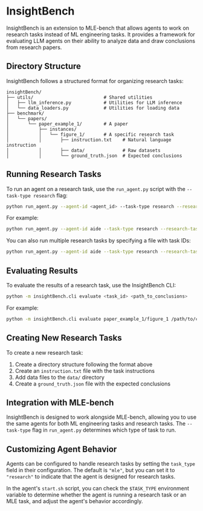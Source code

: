 # InsightBench

InsightBench is an extension to MLE-bench that allows agents to work on research tasks instead of ML engineering tasks. It provides a framework for evaluating LLM agents on their ability to analyze data and draw conclusions from research papers.

## Directory Structure

InsightBench follows a structured format for organizing research tasks:

```
insightBench/
├── utils/                          # Shared utilities
│   ├── llm_inference.py            # Utilities for LLM inference
│   └── data_loaders.py             # Utilities for loading data
├── benchmark/
│   └── papers/
│       └── paper_example_1/        # A paper
│           ├── instances/
│           │   └── figure_1/       # A specific research task
│           │       ├── instruction.txt    # Natural language instruction
│           │       ├── data/              # Raw datasets
│           │       └── ground_truth.json  # Expected conclusions
```

## Running Research Tasks

To run an agent on a research task, use the `run_agent.py` script with the `--task-type research` flag:

```bash
python run_agent.py --agent-id <agent_id> --task-type research --research-task-id <paper_id>/<instance_id>
```

For example:

```bash
python run_agent.py --agent-id aide --task-type research --research-task-id paper_example_1/figure_1
```

You can also run multiple research tasks by specifying a file with task IDs:

```bash
python run_agent.py --agent-id aide --task-type research --research-task-set <path_to_task_list>
```

## Evaluating Results

To evaluate the results of a research task, use the InsightBench CLI:

```bash
python -m insightBench.cli evaluate <task_id> <path_to_conclusions>
```

For example:

```bash
python -m insightBench.cli evaluate paper_example_1/figure_1 /path/to/conclusions.json
```

## Creating New Research Tasks

To create a new research task:

1. Create a directory structure following the format above
2. Create an `instruction.txt` file with the task instructions
3. Add data files to the `data/` directory
4. Create a `ground_truth.json` file with the expected conclusions

## Integration with MLE-bench

InsightBench is designed to work alongside MLE-bench, allowing you to use the same agents for both ML engineering tasks and research tasks. The `--task-type` flag in `run_agent.py` determines which type of task to run.

## Customizing Agent Behavior

Agents can be configured to handle research tasks by setting the `task_type` field in their configuration. The default is `"mle"`, but you can set it to `"research"` to indicate that the agent is designed for research tasks.

In the agent's `start.sh` script, you can check the `$TASK_TYPE` environment variable to determine whether the agent is running a research task or an MLE task, and adjust the agent's behavior accordingly.